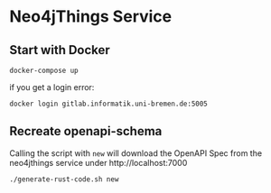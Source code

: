 # Neo4jThings Service

## Start with Docker

```shell
docker-compose up
```

if you get a login error:

```shell
docker login gitlab.informatik.uni-bremen.de:5005
```

## Recreate openapi-schema

Calling the script with `new` will download the OpenAPI Spec from the neo4jthings service under  http://localhost:7000

```shell
./generate-rust-code.sh new
```
